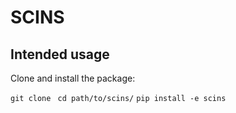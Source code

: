 # SCINS

## Intended usage

Clone and install the package:

`git clone `
`cd path/to/scins/`
`pip install -e scins`

